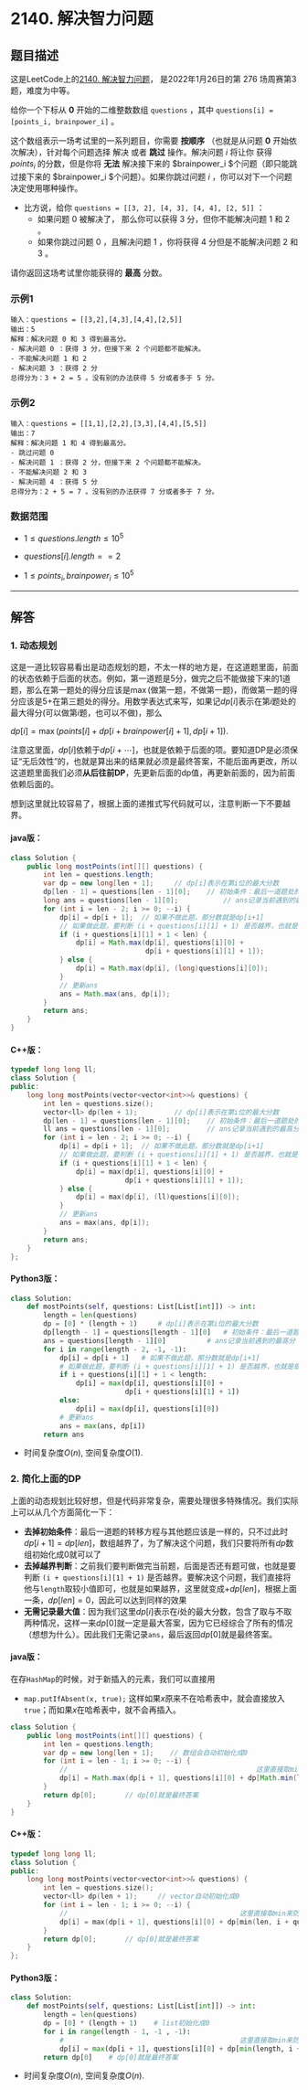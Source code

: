 # 2140. 解决智力问题

## 题目描述

这是LeetCode上的[2140. 解决智力问题](https://leetcode-cn.com/problems/solving-questions-with-brainpower/)， 是2022年1月26日的第 276 场周赛第3题，难度为中等。



给你一个下标从 **0** 开始的二维整数数组 `questions` ，其中 `questions[i] = [points_i, brainpower_i]` 。

这个数组表示一场考试里的一系列题目，你需要 **按顺序** （也就是从问题 **0** 开始依次解决），针对每个问题选择 解决 或者 **跳过** 操作。解决问题 $i$ 将让你 获得  $points_i$ 的分数，但是你将 **无法** 解决接下来的 $brainpower_i $个问题（即只能跳过接下来的 $brainpower_i $个问题）。如果你跳过问题 $i$ ，你可以对下一个问题决定使用哪种操作。

- 比方说，给你 `questions = [[3, 2], [4, 3], [4, 4], [2, 5]]` ：
  - 如果问题 0 被解决了， 那么你可以获得 3 分，但你不能解决问题 1 和 2 。
  - 如果你跳过问题 0 ，且解决问题 1 ，你将获得 4 分但是不能解决问题 2 和 3 。

请你返回这场考试里你能获得的 **最高** 分数。



### 示例1

```
输入：questions = [[3,2],[4,3],[4,4],[2,5]]
输出：5
解释：解决问题 0 和 3 得到最高分。
- 解决问题 0 ：获得 3 分，但接下来 2 个问题都不能解决。
- 不能解决问题 1 和 2
- 解决问题 3 ：获得 2 分
总得分为：3 + 2 = 5 。没有别的办法获得 5 分或者多于 5 分。
```



### 示例2

```
输入：questions = [[1,1],[2,2],[3,3],[4,4],[5,5]]
输出：7
解释：解决问题 1 和 4 得到最高分。
- 跳过问题 0
- 解决问题 1 ：获得 2 分，但接下来 2 个问题都不能解决。
- 不能解决问题 2 和 3
- 解决问题 4 ：获得 5 分
总得分为：2 + 5 = 7 。没有别的办法获得 7 分或者多于 7 分。
```



### 数据范围

- $1\le questions.length\le 10^5$

- $questions[i].length == 2$

- $1 \le points_i, brainpower_i \le 10^5$

  

***



## 解答

### 1. 动态规划

这是一道比较容易看出是动态规划的题，不太一样的地方是，在这道题里面，前面的状态依赖于后面的状态。例如，第一道题是5分，做完之后不能做接下来的1道题，那么在第一题处的得分应该是$\max$(做第一题，不做第一题)，而做第一题的得分应该是5+在第三题处的得分。用数学表达式来写，如果记$dp[i]$表示在第$i$题处的最大得分(可以做第$i$题，也可以不做)，那么

$dp[i]=\max(points[i]+dp[i+brainpower[i]+1], dp[i+1])$.

注意这里面，$dp[i]$依赖于$dp[i+\cdots]$，也就是依赖于后面的项。要知道DP是必须保证“无后效性”的，也就是算出来的结果就必须是最终答案，不能后面再更改，所以这道题里面我们必须**从后往前DP**，先更新后面的dp值，再更新前面的，因为前面依赖后面的。

想到这里就比较容易了，根据上面的递推式写代码就可以，注意判断一下不要越界。

#### **java版：**

```Java
class Solution {
    public long mostPoints(int[][] questions) {
        int len = questions.length;
        var dp = new long[len + 1];		// dp[i]表示在第i位的最大分数
        dp[len - 1] = questions[len - 1][0];	// 初始条件：最后一道题处的最大分数：肯定要做啊！
        long ans = questions[len - 1][0];			// ans记录当前遇到的最高分
        for (int i = len - 2; i >= 0; --i) {
            dp[i] = dp[i + 1];	// 如果不做此题，那分数就是dp[i+1]
            // 如果做此题，要判断 (i + questions[i][1] + 1) 是否越界，也就是做完这道题，后面还有没有题能做
            if (i + questions[i][1] + 1 < len) {
                dp[i] = Math.max(dp[i], questions[i][0] + 
                           		 dp[i + questions[i][1] + 1]);
            } else {
                dp[i] = Math.max(dp[i], (long)questions[i][0]);
            }
            // 更新ans
            ans = Math.max(ans, dp[i]);
        }
        return ans;
    }
}
```

#### **C++版：**

```cpp
typedef long long ll;
class Solution {
public:
    long long mostPoints(vector<vector<int>>& questions) {
        int len = questions.size();
        vector<ll> dp(len + 1);			// dp[i]表示在第i位的最大分数
        dp[len - 1] = questions[len - 1][0];	// 初始条件：最后一道题处的最大分数：肯定要做啊！
        ll ans = questions[len - 1][0];			// ans记录当前遇到的最高分
        for (int i = len - 2; i >= 0; --i) {
            dp[i] = dp[i + 1];	// 如果不做此题，那分数就是dp[i+1]
            // 如果做此题，要判断 (i + questions[i][1] + 1) 是否越界，也就是做完这道题，后面还有没有题能做
            if (i + questions[i][1] + 1 < len) {
                dp[i] = max(dp[i], questions[i][0] + 
                            dp[i + questions[i][1] + 1]);
            } else {
                dp[i] = max(dp[i], (ll)questions[i][0]);
            }
            // 更新ans
            ans = max(ans, dp[i]);
        }
        return ans;
    }
};
```

#### Python3版：

```python
class Solution:
    def mostPoints(self, questions: List[List[int]]) -> int:
        length = len(questions)
        dp = [0] * (length + 1)		# dp[i]表示在第i位的最大分数
        dp[length - 1] = questions[length - 1][0]	# 初始条件：最后一道题处的最大分数：肯定要做啊！
        ans = questions[length - 1][0]			# ans记录当前遇到的最高分
        for i in range(length - 2, -1, -1):
            dp[i] = dp[i + 1]	# 如果不做此题，那分数就是dp[i+1]
            # 如果做此题，要判断 (i + questions[i][1] + 1) 是否越界，也就是做完这道题，后面还有没有题能做
            if i + questions[i][1] + 1 < length: 
                dp[i] = max(dp[i], questions[i][0] + 
                            dp[i + questions[i][1] + 1])
            else:
                dp[i] = max(dp[i], questions[i][0])
            # 更新ans
            ans = max(ans, dp[i])
        return ans
```



* 时间复杂度$O(n)$, 空间复杂度$O(1)$.





### 2. 简化上面的DP

上面的动态规划比较好想，但是代码非常复杂，需要处理很多特殊情况。我们实际上可以从几个方面简化一下：

- **去掉初始条件**：最后一道题的转移方程与其他题应该是一样的，只不过此时$dp[i+1]=dp[len]$，数组越界了，为了解决这个问题，我们只要将所有$dp$数组初始化成0就可以了
- **去掉越界判断**：之前我们要判断做完当前题，后面是否还有题可做，也就是要判断 `(i + questions[i][1] + 1)` 是否越界。要解决这个问题，我们直接将他与`length`取较小值即可，也就是如果越界，这里就变成$+dp[len]$，根据上面一条，$dp[len]=0$，因此可以达到同样的效果
- **无需记录最大值**：因为我们这里$dp[i]$表示在$i$处的最大分数，包含了取与不取两种情况，这样一来$dp[0]$就一定是最大答案，因为它已经综合了所有的情况（想想为什么）。因此我们无需记录`ans`，最后返回$dp[0]$就是最终答案。



#### **java版：**

在存`HashMap`的时候，对于新插入的元素，我们可以直接用

- `map.putIfAbsent(x, true);`  这样如果$x$原来不在哈希表中，就会直接放入`true`；而如果$x$在哈希表中，就不会再插入。

```Java
class Solution {
    public long mostPoints(int[][] questions) {
        int len = questions.length;
        var dp = new long[len + 1];    // 数组会自动初始化成0
        for (int i = len - 1; i >= 0; --i) {
            // 												这里直接取min来防止越界情况
            dp[i] = Math.max(dp[i + 1], questions[i][0] + dp[Math.min(len, i + questions[i][1] + 1)]);
        }
        return dp[0];		// dp[0]就是最终答案
    }
}
```

#### **C++版：**

```cpp
typedef long long ll;
class Solution {
public:
    long long mostPoints(vector<vector<int>>& questions) {
        int len = questions.size();
        vector<ll> dp(len + 1);		// vector自动初始化成0
        for (int i = len - 1; i >= 0; --i) {
            // 											这里直接取min来防止越界情况
            dp[i] = max(dp[i + 1], questions[i][0] + dp[min(len, i + questions[i][1] + 1)]);
        }
        return dp[0];		// dp[0]就是最终答案
    }
};
```

#### Python3版：

```python
class Solution:
    def mostPoints(self, questions: List[List[int]]) -> int:
        length = len(questions)
        dp = [0] * (length + 1)    # list初始化成0
        for i in range(length - 1, -1 , -1): 
            # 											这里直接取min来防止越界情况
            dp[i] = max(dp[i + 1], questions[i][0] + dp[min(length, i + questions[i][1] + 1)])
        return dp[0]	# dp[0]就是最终答案
```



* 时间复杂度$O(n)$, 空间复杂度$O(n)$.




